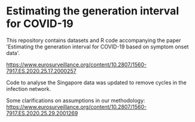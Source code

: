 # Estimating the generation interval for COVID-19

This repository contains datasets and R code accompanying the paper 'Estimating the generation interval for COVID-19 based on symptom onset data'. 

https://www.eurosurveillance.org/content/10.2807/1560-7917.ES.2020.25.17.2000257


Code to analyse the Singapore data was updated to remove cycles in the infection network. 

Some clarifications on assumptions in our methodology:
https://www.eurosurveillance.org/content/10.2807/1560-7917.ES.2020.25.29.2001269
